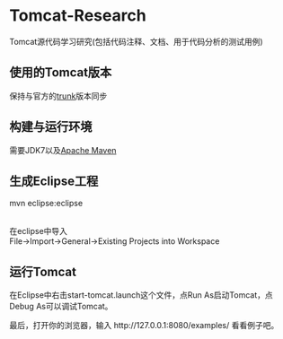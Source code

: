 Tomcat-Research
==================

Tomcat源代码学习研究(包括代码注释、文档、用于代码分析的测试用例)


## 使用的Tomcat版本

保持与官方的[trunk](https://github.com/apache/tomcat)版本同步


## 构建与运行环境

需要JDK7以及[Apache Maven](http://maven.apache.org/)


## 生成Eclipse工程

mvn eclipse:eclipse <br><br>

在eclipse中导入 <br>
File->Import->General->Existing Projects into Workspace


## 运行Tomcat

在Eclipse中右击start-tomcat.launch这个文件，点Run As启动Tomcat，点Debug As可以调试Tomcat。

<p>最后，打开你的浏览器，输入 http://127.0.0.1:8080/examples/ 看看例子吧。
